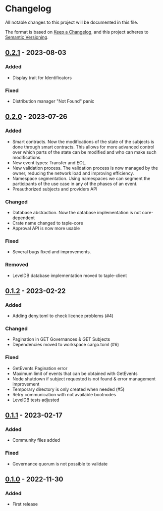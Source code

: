 # Changelog

All notable changes to this project will be documented in this file.

The format is based on [Keep a Changelog](https://keepachangelog.com/en/1.0.0/),
and this project adheres to [Semantic Versioning](https://semver.org/spec/v2.0.0.html).

## [0.2.1] - 2023-08-03

### Added

- Display trait for Identificators 

### Fixed

- Distribution manager "Not Found" panic

## [0.2.0] - 2023-07-26

### Added

- Smart contracts. Now the modifications of the state of the subjects is done through smart contracts. This allows for more advanced control over which parts of the state can be modified and who can make such modifications.
- New event types: Transfer and EOL.
- New validation process. The validation process is now managed by the owner, reducing the network load and improving efficiency.
- Namespace segmentation. Using namespaces we can segment the participants of the use case in any of the phases of an event.
- Preauthorized subjects and providers API

### Changed

- Database abstraction. Now the database implementation is not core-dependent
- Crate name changed to taple-core
- Approval API is now more usable

### Fixed

- Several bugs fixed and improvements.

### Removed

- LevelDB database implementation moved to taple-client

## [0.1.2] - 2023-02-22

### Added

- Adding deny.toml to check licence problems (#4)

### Changed

- Pagination in GET Governances & GET Subjects
- Dependencies moved to workspace cargo.toml (#6)

### Fixed

- GetEvents Pagination error
- Maximum limit of events that can be obtained with GetEvents
- Node shutdown if subject requested is not found & error management improvement
- Temporary directory is only created when needed (#5)
- Retry communication with not available bootnodes
- LevelDB tests adjusted

## [0.1.1] - 2023-02-17

### Added

- Community files added

### Fixed

- Governance quorum is not possible to validate

## [0.1.0] - 2022-11-30

### Added

- First release

[0.2.1]: https://github.com/opencanarias/taple-core/compare/v0.2.0...v0.2.1
[0.2.0]: https://github.com/opencanarias/taple-core/compare/v0.1.0...v0.2.0
[0.1.2]: https://github.com/opencanarias/taple-core/compare/v0.1.1...v0.1.2
[0.1.1]: https://github.com/opencanarias/taple-core/compare/v0.1.0...v0.1.1
[0.1.0]: https://github.com/opencanarias/taple-core/releases/tag/v0.1.0
